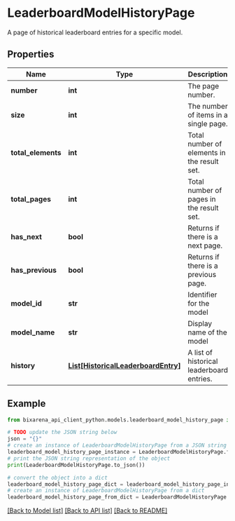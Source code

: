 # LeaderboardModelHistoryPage

A page of historical leaderboard entries for a specific model.

## Properties

| Name               | Type                                                                  | Description                                 | Notes |
| ------------------ | --------------------------------------------------------------------- | ------------------------------------------- | ----- |
| **number**         | **int**                                                               | The page number.                            |
| **size**           | **int**                                                               | The number of items in a single page.       |
| **total_elements** | **int**                                                               | Total number of elements in the result set. |
| **total_pages**    | **int**                                                               | Total number of pages in the result set.    |
| **has_next**       | **bool**                                                              | Returns if there is a next page.            |
| **has_previous**   | **bool**                                                              | Returns if there is a previous page.        |
| **model_id**       | **str**                                                               | Identifier for the model                    |
| **model_name**     | **str**                                                               | Display name of the model                   |
| **history**        | [**List[HistoricalLeaderboardEntry]**](HistoricalLeaderboardEntry.md) | A list of historical leaderboard entries.   |

## Example

```python
from bixarena_api_client_python.models.leaderboard_model_history_page import LeaderboardModelHistoryPage

# TODO update the JSON string below
json = "{}"
# create an instance of LeaderboardModelHistoryPage from a JSON string
leaderboard_model_history_page_instance = LeaderboardModelHistoryPage.from_json(json)
# print the JSON string representation of the object
print(LeaderboardModelHistoryPage.to_json())

# convert the object into a dict
leaderboard_model_history_page_dict = leaderboard_model_history_page_instance.to_dict()
# create an instance of LeaderboardModelHistoryPage from a dict
leaderboard_model_history_page_from_dict = LeaderboardModelHistoryPage.from_dict(leaderboard_model_history_page_dict)
```

[[Back to Model list]](../README.md#documentation-for-models) [[Back to API list]](../README.md#documentation-for-api-endpoints) [[Back to README]](../README.md)
